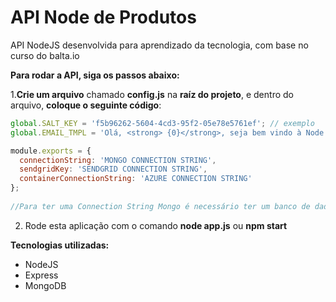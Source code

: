 # API Node de Produtos
API NodeJS desenvolvida para aprendizado da tecnologia, com base no curso do balta.io

**Para rodar a API, siga os passos abaixo:**

1.**Crie um arquivo** chamado **config.js** na **raíz do projeto**, e dentro do arquivo, **coloque o seguinte código**:
~~~javascript
global.SALT_KEY = 'f5b96262-5604-4cd3-95f2-05e78e5761ef'; // exemplo
global.EMAIL_TMPL = 'Olá, <strong> {0}</strong>, seja bem vindo à Node Store!';

module.exports = {
  connectionString: 'MONGO CONNECTION STRING',
  sendgridKey: 'SENDGRID CONNECTION STRING',
  containerConnectionString: 'AZURE CONNECTION STRING'
};
 
//Para ter uma Connection String Mongo é necessário ter um banco de dados executado localmente ou remoto. Para as plataformas Sendgrid e Azure é necessário possuir conta em ambas as plataformas.
~~~
2. Rode esta aplicação com o comando **node app.js** ou **npm start**

**Tecnologias utilizadas:**
* NodeJS
* Express
* MongoDB
